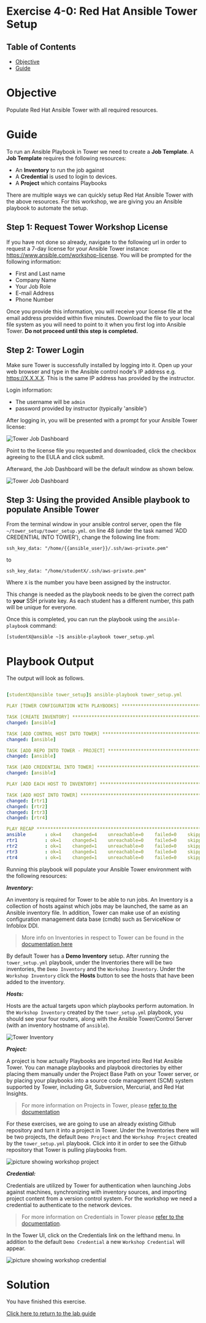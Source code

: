# Exercise 4-0: Red Hat Ansible Tower Setup

## Table of Contents

- [Objective](#Objective)
- [Guide](#Guide)

# Objective

Populate Red Hat Ansible Tower with all required resources.



# Guide

To run an Ansible Playbook in Tower we need to create a **Job Template**.  A **Job Template** requires the following resources:
 - An **Inventory** to run the job against
 - A **Credential** is used to login to devices.
 - A **Project** which contains Playbooks

There are multiple ways we can quickly setup Red Hat Ansible Tower with the above resources.  For this workshop, we are giving you an Ansible playbook to automate the setup.

## Step 1: Request Tower Workshop License

If you have not done so already, navigate to the following url in order to request a 7-day license for your Ansible Tower instance: https://www.ansible.com/workshop-license. You will be prompted for the following information:

 - First and Last name
 - Company Name
 - Your Job Role
 - E-mail Address
 - Phone Number

Once you provide this information, you will receive your license file at the email address provided within five minutes. Download the file to your local file system as you will need to point to it when you first log into Ansible Tower. **Do not proceed until this step is completed.**


## Step 2: Tower Login

Make sure Tower is successfully installed by logging into it.  Open up your web browser and type in the Ansible control node's IP address e.g. https://X.X.X.X.  This is the same IP address has provided by the instructor.

Login information:
- The username will be `admin`
- password provided by instructor (typically 'ansible')

After logging in, you will be presented with a prompt for your Ansible Tower license:

![Tower Job Dashboard](images/tower_license.png)

Point to the license file you requested and downloaded, click the checkbox agreeing to the EULA and click submit.

Afterward, the Job Dashboard will be the default window as shown below.

![Tower Job Dashboard](images/tower_login.png)


## Step 3: Using the provided Ansible playbook to populate Ansible Tower

From the terminal window in your ansible control server, open the file `~/tower_setup/tower_setup.yml`. on line 48 (under the task named 'ADD CREDENTIAL INTO TOWER'), change the following line from:

`ssh_key_data: "/home/{{ansible_user}}/.ssh/aws-private.pem"`

to

`ssh_key_data: "/home/studentX/.ssh/aws-private.pem"`

Where `X` is the number you have been assigned by the instructor.

This change is needed as the playbook needs to be given the correct path to **your** SSH private key. As each student has a different number, this path will be unique for everyone.

Once this is completed, you can run the playbook using the `ansible-playbook` command:

```
[studentX@ansible ~]$ ansible-playbook tower_setup.yml
```

# Playbook Output

The output will look as follows.

```yaml

[studentX@ansible tower_setup]$ ansible-playbook tower_setup.yml

PLAY [TOWER CONFIGURATION WITH PLAYBOOKS] ***********************************************************

TASK [CREATE INVENTORY] *****************************************************************************
changed: [ansible]

TASK [ADD CONTROL HOST INTO TOWER] ******************************************************************
changed: [ansible]

TASK [ADD REPO INTO TOWER - PROJECT] ****************************************************************
changed: [ansible]

TASK [ADD CREDENTIAL INTO TOWER] ********************************************************************
changed: [ansible]

PLAY [ADD EACH HOST TO INVENTORY] *******************************************************************

TASK [ADD HOST INTO TOWER] **************************************************************************
changed: [rtr1]
changed: [rtr2]
changed: [rtr3]
changed: [rtr4]

PLAY RECAP ******************************************************************************************
ansible       : ok=4    changed=4    unreachable=0    failed=0    skipped=0    rescued=0    ignored=0   
rtr1          : ok=1    changed=1    unreachable=0    failed=0    skipped=0    rescued=0    ignored=0   
rtr2          : ok=1    changed=1    unreachable=0    failed=0    skipped=0    rescued=0    ignored=0   
rtr3          : ok=1    changed=1    unreachable=0    failed=0    skipped=0    rescued=0    ignored=0   
rtr4          : ok=1    changed=1    unreachable=0    failed=0    skipped=0    rescued=0    ignored=0
```

Running this playbook will populate your Ansible Tower environment with the following resources:

***Inventory:***

An inventory is required for Tower to be able to run jobs.  An Inventory is a collection of hosts against which jobs may be launched, the same as an Ansible inventory file. In addition, Tower can make use of an existing configuration management data base (cmdb) such as ServiceNow or Infoblox DDI.

>More info on Inventories in respect to Tower can be found in the [documentation here](https://docs.ansible.com/ansible-tower/latest/html/userguide/inventories.html)

By default Tower has a **Demo Inventory** setup. After running the `tower_setup.yml` playbook, under the Inventories there will be two inventories, the `Demo Inventory` and the `Workshop Inventory`.  Under the `Workshop Inventory` click the **Hosts** button to see the hosts that have been added to the inventory.

***Hosts:***

Hosts are the actual targets upon which playbooks perform automation. In the `Workshop Inventory` created by the `tower_setup.yml` playbook, you should see your four routers, along with the Ansible Tower/Control Server (with an inventory hostname of `ansible`).

![Tower Inventory](images/workshop_inventory.png)

***Project:***

A project is how actually Playbooks are imported into Red Hat Ansible Tower.  You can manage playbooks and playbook directories by either placing them manually under the Project Base Path on your Tower server, or by placing your playbooks into a source code management (SCM) system supported by Tower, including Git, Subversion, Mercurial, and Red Hat Insights.  

> For more information on Projects in Tower, please [refer to the documentation](https://docs.ansible.com/ansible-tower/latest/html/userguide/projects.html)

For these exercises, we are going to use an already existing Github repository and turn it into a project in Tower. Under the Inventories there will be two projects, the default `Demo Project` and the `Workshop Project` created by the `tower_setup.yml` playbook. Click into it in order to see the Github repository that Tower is pulling playbooks from.

![picture showing workshop project](images/workshop_project.png)

***Credential:***

Credentials are utilized by Tower for authentication when launching Jobs against machines, synchronizing with inventory sources, and importing project content from a version control system.  For the workshop we need a credential to authenticate to the network devices.

> For more information on Credentials in Tower please [refer to the documentation](https://docs.ansible.com/ansible-tower/latest/html/userguide/credentials.html).

In the Tower UI, click on the Credentials link on the lefthand menu.  In addition to the default `Demo Credential` a new `Workshop Credential` will appear.

![picture showing workshop credential](images/workshop_credential.png)

# Solution
You have finished this exercise.  

[Click here to return to the lab guide](../README.md)
